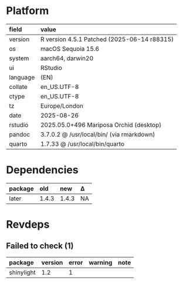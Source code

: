 # Platform

|field    |value                                       |
|:--------|:-------------------------------------------|
|version  |R version 4.5.1 Patched (2025-06-14 r88315) |
|os       |macOS Sequoia 15.6                          |
|system   |aarch64, darwin20                           |
|ui       |RStudio                                     |
|language |(EN)                                        |
|collate  |en_US.UTF-8                                 |
|ctype    |en_US.UTF-8                                 |
|tz       |Europe/London                               |
|date     |2025-08-26                                  |
|rstudio  |2025.05.0+496 Mariposa Orchid (desktop)     |
|pandoc   |3.7.0.2 @ /usr/local/bin/ (via rmarkdown)   |
|quarto   |1.7.33 @ /usr/local/bin/quarto              |

# Dependencies

|package |old   |new   |Δ  |
|:-------|:-----|:-----|:--|
|later   |1.4.3 |1.4.3 |NA |

# Revdeps

## Failed to check (1)

|package    |version |error |warning |note |
|:----------|:-------|:-----|:-------|:----|
|shinylight |1.2     |1     |        |     |

